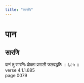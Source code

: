 ```yaml
---
title: "सारणि"
---
```


# पान
## सारणि
पानं तु सारणिः प्रोक्ता प्रणाली जलपद्धतिः ॥ ६८५ ॥<br />verse 4.1.1.685<br />page 0079

